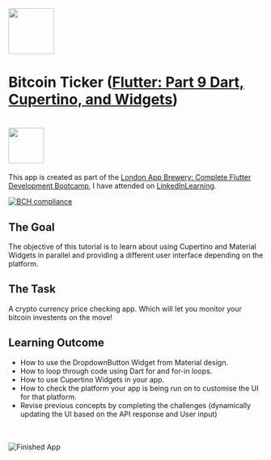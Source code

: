 <img src="https://external-content.duckduckgo.com/iu/?u=https%3A%2F%2Fupload.wikimedia.org%2Fwikipedia%2Fcommons%2F1%2F17%2FGoogle-flutter-logo.png&f=1&nofb=1" height="90">

# Bitcoin Ticker ([Flutter: Part 9 Dart, Cupertino, and Widgets](https://www.linkedin.com/learning/flutter-part-09-dart-cupertino-and-widgets))
# <a href="https://www.linkedin.com/learning/flutter-part-09-dart-cupertino-and-widgets"><img src="https://www1.villanova.edu/content/villanova/provost/careers/plan/tips/linkedinlearning/_jcr_content/pagecontent/image.img.png/1596742874705." height="70"/></a>

This app is created as part of the [London App Brewery: Complete Flutter Development Bootcamp](https://www.appbrewery.co/p/flutter-development-bootcamp-with-dart), I have attended on [LinkedInLearning](https://www.linkedin.com/learning/flutter-part-09-dart-cupertino-and-widgets).

[![BCH compliance](https://bettercodehub.com/edge/badge/devasworski/Flutter-Bitcoin_Ticker?branch=master)](https://bettercodehub.com/)

## The Goal

The objective of this tutorial is to learn about using Cupertino and Material Widgets in parallel and providing a different user interface depending on the platform.


## The Task

A crypto currency price checking app. Which will let you monitor your bitcoin investents on the move!

## Learning Outcome

- How to use the DropdownButton Widget from Material design.
- How to loop through code using Dart for and for-in loops.
- How to use Cupertino Widgets in your app.
- How to check the platform your app is being run on to customise the UI for that platform.
- Revise previous concepts by completing the challenges (dynamically updating the UI based on the API response and User input)
<br><br><br>

![Finished App](https://github.com/londonappbrewery/Images/blob/master/bitcoin-flutter-demo.gif)
